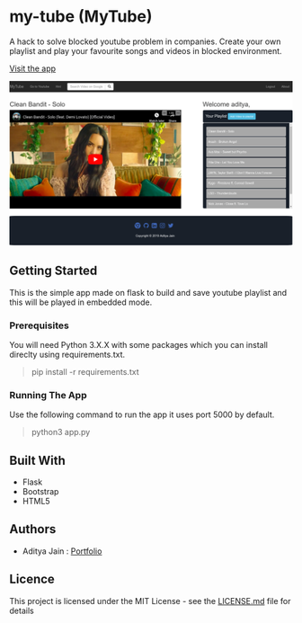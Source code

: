 # my-tube (MyTube)
A hack to solve blocked youtube problem in companies. Create your own playlist and play your favourite songs and videos in blocked environment.

[Visit the app](http://adityajn105.pythonanywhere.com/)

![MyTube sample screen](https://github.com/adityajn105/my-tube/blob/master/screenshots/sample.png)

## Getting Started
This is the simple app made on flask to build and save youtube playlist and this will be played in embedded mode.

### Prerequisites
You will need Python 3.X.X with some packages which you can install direclty using requirements.txt.
> pip install -r requirements.txt

### Running The App
Use the following command to run the app it uses port 5000 by default.
> python3 app.py

## Built With
* Flask
* Bootstrap
* HTML5

## Authors
* Aditya Jain : [Portfolio](https://adityajn105.github.io)

## Licence
This project is licensed under the MIT License - see the [LICENSE.md](https://github.com/adityajn105/my-tube/blob/master/LICENSE) file for details